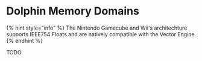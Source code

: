 # Dolphin Memory Domains

{% hint style="info" %}
The Nintendo Gamecube and Wii's architechture supports IEEE754 Floats and are natively compatible with the Vector Engine.
{% endhint %}

TODO 

